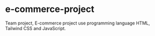 # e-commerce-project
Team project, E-commerce project use programming language HTML, Tailwind CSS and JavaScript.
